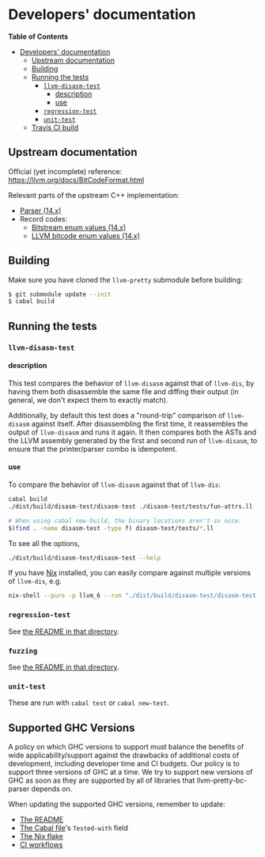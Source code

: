 # Developers' documentation

<!-- markdown-toc start - Don't edit this section. Run M-x markdown-toc-refresh-toc -->
**Table of Contents**

- [Developers' documentation](#developers-documentation)
    - [Upstream documentation](#upstream-documentation)
    - [Building](#building)
    - [Running the tests](#running-the-tests)
        - [`llvm-disasm-test`](#llvm-disasm-test)
            - [description](#description)
            - [use](#use)
        - [`regression-test`](#regression-test)
        - [`unit-test`](#unit-test)
    - [Travis CI build](#travis-ci-build)

<!-- markdown-toc end -->

## Upstream documentation

Official (yet incomplete) reference: https://llvm.org/docs/BitCodeFormat.html

Relevant parts of the upstream C++ implementation:
 + [Parser (14.x)](https://github.com/llvm/llvm-project/blob/release/14.x/llvm/lib/Bitcode/Reader/BitcodeReader.cpp)
 + Record codes:
   * [Bitstream enum values (14.x)](https://github.com/llvm/llvm-project/blob/release/14.x/llvm/include/llvm/Bitstream/BitCodes.h)
   * [LLVM bitcode enum values (14.x)](https://github.com/llvm/llvm-project/blob/release/14.x/llvm/include/llvm/Bitcode/LLVMBitCodes.h)

## Building

Make sure you have cloned the `llvm-pretty` submodule before building:

```bash
$ git submodule update --init
$ cabal build
```

## Running the tests

### `llvm-disasm-test`

#### description

This test compares the behavior of `llvm-disasm` against that of `llvm-dis`, by
having them both disassemble the same file and diffing their output (in general,
we don't expect them to exactly match).

Additionally, by default this test does a "round-trip" comparison of
`llvm-disasm` against itself. After disassembling the first time, it reassembles
the output of `llvm-disasm` and runs it again. It then compares both the
ASTs and the LLVM assembly generated by the first and second run of
`llvm-disasm`, to ensure that the printer/parser combo is idempotent.

#### use

To compare the behavior of `llvm-disasm` against that of `llvm-dis`:
```bash
cabal build
./dist/build/disasm-test/disasm-test ./disasm-test/tests/fun-attrs.ll

# When using cabal new-build, the binary locations aren't so nice.
$(find . -name disasm-test -type f) disasm-test/tests/*.ll
```
To see all the options,
```bash
./dist/build/disasm-test/disasm-test --help
```

If you have [Nix](https://nixos.org/nix/) installed, you can easily compare
against multiple versions of `llvm-dis`, e.g.
```bash
nix-shell --pure -p llvm_6 --run "./dist/build/disasm-test/disasm-test ./disasm-test/tests/fun-attrs.ll"
```

### `regression-test`

See [the README in that directory](../regression-test/README.md).

### `fuzzing`

See [the README in that directory](../fuzzing/README.md).

### `unit-test`

These are run with `cabal test` or `cabal new-test`.

## Supported GHC Versions

A policy on which GHC versions to support must balance the benefits of wide
applicability/support against the drawbacks of additional costs of development,
including developer time and CI budgets. Our policy is to support three versions
of GHC at a time. We try to support new versions of GHC as soon as they are
supported by all of libraries that llvm-pretty-bc-parser depends on.

When updating the supported GHC versions, remember to update:

- [The README](../README.md)
- [The Cabal file](../llvm-pretty-bc-parser.cabal)'s `Tested-with` field
- [The Nix flake](../flake.nix)
- [CI workflows](../.github/workflows)
